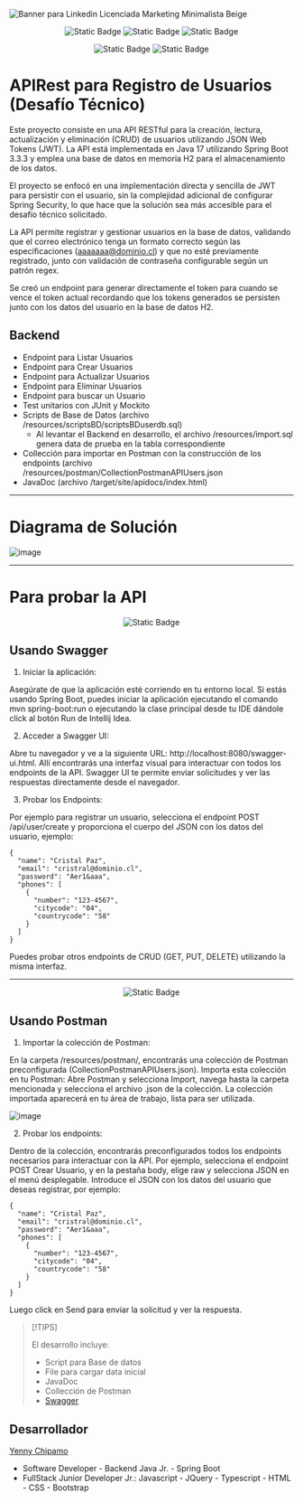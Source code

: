 ![Banner para Linkedin Licenciada Marketing Minimalista Beige](https://github.com/user-attachments/assets/5aa064ef-bae6-43c5-b7ad-cf048a5221e1)

<div align="center">
  
  ![Static Badge](https://img.shields.io/badge/Java-ffebee?style=for-the-badge&logo=coffeescript&logoColor=ffebee&labelColor=a1887f)
  ![Static Badge](https://img.shields.io/badge/Spring%20Boot-9fa8da?style=for-the-badge&logo=springboot&logoColor=9fa8da&labelColor=fff59d)
  ![Static Badge](https://img.shields.io/badge/H2-e8eaf6?style=for-the-badge&logo=spring&logoColor=e8eaf6&labelColor=80deea)

  ![Static Badge](https://img.shields.io/badge/Version-1.0-ffebee?style=for-the-badge&logoColor=ff5722&labelColor=ce93d8)
  ![Static Badge](https://img.shields.io/badge/Status-TERMINADO-e8f5e9?style=for-the-badge&logoColor=ff5722&labelColor=f48fb1)

</div>


# APIRest para Registro de Usuarios (Desafío Técnico)

  Este proyecto consiste en una API RESTful para la creación, lectura, actualización y eliminación (CRUD) de usuarios utilizando JSON Web Tokens (JWT). La API está implementada en Java 17 utilizando Spring Boot 3.3.3 y emplea una base de datos en memoria H2 para el almacenamiento de los datos. 

  
  El proyecto se enfocó en una implementación directa y sencilla de JWT para persistir con el usuario, sin la complejidad adicional de configurar Spring Security, lo que hace que la solución sea más accesible para el desafío técnico solicitado. 

  
  La API permite registrar y gestionar usuarios en la base de datos, validando que el correo electrónico tenga un formato correcto según las especificaciones (aaaaaaa@dominio.cl) y que no esté previamente registrado, junto con validación de contraseña configurable según un patrón regex.

  
  Se creó un endpoint para generar directamente el token para cuando se vence el token actual recordando que los tokens generados se persisten junto con los datos del usuario en la base de datos H2.



## Backend 

- Endpoint para Listar Usuarios
- Endpoint para Crear Usuarios
- Endpoint para Actualizar Usuarios
- Endpoint para Eliminar Usuarios
- Endpoint para buscar un Usuario
- Test unitarios con JUnit y Mockito
- Scripts de Base de Datos (archivo /resources/scriptsBD/scriptsBDuserdb.sql)
  - Al levantar el Backend en desarrollo, el archivo /resources/import.sql genera data de prueba en la tabla correspondiente
- Collección para importar en Postman con la construcción de los endpoints (archivo /resources/postman/CollectionPostmanAPIUsers.json
- JavaDoc (archivo /target/site/apidocs/index.html)

---



# Diagrama de Solución

![image](https://github.com/user-attachments/assets/d91b402b-9375-426a-b36a-bad485e72b84)

---



# Para probar la API


<div align="center"> 
  
![Static Badge](https://img.shields.io/badge/Swagger-e8eaf6?style=for-the-badge&logo=swagger&logoColor=black&labelColor=9ccc65)

</div>

## Usando Swagger

1. Iniciar la aplicación:

Asegúrate de que la aplicación esté corriendo en tu entorno local. Si estás usando Spring Boot, puedes iniciar la aplicación ejecutando el comando mvn spring-boot:run o ejecutando la clase principal desde tu IDE dándole click al botón Run de Intellij Idea.

2. Acceder a Swagger UI:
   
Abre tu navegador y ve a la siguiente URL: http://localhost:8080/swagger-ui.html.
Allí encontrarás una interfaz visual para interactuar con todos los endpoints de la API. Swagger UI te permite enviar solicitudes y ver las respuestas directamente desde el navegador.

3. Probar los Endpoints:
   
Por ejemplo para registrar un usuario, selecciona el endpoint POST /api/user/create y proporciona el cuerpo del JSON con los datos del usuario, ejemplo:


```
{
  "name": "Cristal Paz",
  "email": "cristral@dominio.cl",
  "password": "Aer1&aaa",
  "phones": [
    {
      "number": "123-4567",
      "citycode": "04",
      "countrycode": "58"
    }
  ]
}
```

Puedes probar otros endpoints de CRUD (GET, PUT, DELETE) utilizando la misma interfaz.

---


  
   <div align="center"> 

   ![Static Badge](https://img.shields.io/badge/Postman-e8eaf6?style=for-the-badge&logo=postman&logoColor=e8eaf6&labelColor=ff5722)

   </div>

   ## Usando Postman

   1. Importar la colección de Postman:
      
En la carpeta /resources/postman/, encontrarás una colección de Postman preconfigurada (CollectionPostmanAPIUsers.json). Importa esta colección en tu Postman:
Abre Postman y selecciona Import, navega hasta la carpeta mencionada y selecciona el archivo .json de la colección. La colección importada aparecerá en tu área de trabajo, lista para ser utilizada.

![image](https://github.com/user-attachments/assets/be667097-4ac3-41a6-9c09-2e17ccc2789e)

   2. Probar los endpoints:
    
Dentro de la colección, encontrarás preconfigurados todos los endpoints necesarios para interactuar con la API.
Por ejemplo, selecciona el endpoint POST Crear Usuario, y en la pestaña body, elige raw y selecciona JSON en el menú desplegable.
Introduce el JSON con los datos del usuario que deseas registrar, por ejemplo:


```
{
  "name": "Cristal Paz",
  "email": "cristral@dominio.cl",
  "password": "Aer1&aaa",
  "phones": [
    {
      "number": "123-4567",
      "citycode": "04",
      "countrycode": "58"
    }
  ]
}
```


Luego click en Send para enviar la solicitud y ver la respuesta.
   

>[!TIPS]
>
> El desarrollo incluye:
>   * Script para Base de datos
>   * File para cargar data inicial
>   * JavaDoc
>   * Collección de Postman
>   * [Swagger](http://localhost:8080/swagger-ui/index.html#/)
      

    
## Desarrollador

[Yenny Chipamo](https://www.linkedin.com/in/yenny-chipamo/)
* Software Developer - Backend Java Jr. - Spring Boot
* FullStack Junior Developer Jr.: Javascript - JQuery - Typescript - HTML - CSS - Bootstrap

